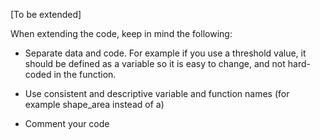[To be extended]

When extending the code, keep in mind the following:

- Separate data and code. For example if you use a threshold value, it should be defined as a variable so it is easy to change, and not hard-coded in the function. 

- Use consistent and descriptive variable and function names (for example shape_area instead of a) 

- Comment your code
